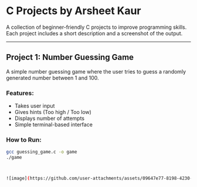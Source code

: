 # C Projects by Arsheet Kaur

A collection of beginner-friendly C projects to improve programming skills. Each project includes a short description and a screenshot of the output.

---

## Project 1: Number Guessing Game

A simple number guessing game where the user tries to guess a randomly generated number between 1 and 100.

### Features:
- Takes user input
- Gives hints (Too high / Too low)
- Displays number of attempts
- Simple terminal-based interface

### How to Run:
```bash
gcc guessing_game.c -o game
./game



![image](https://github.com/user-attachments/assets/09647e77-8198-4230-add2-5b8a9b6c8c62)
